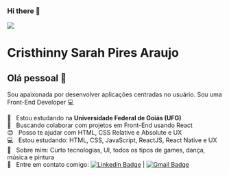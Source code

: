 ### Hi there 👋

<img width="auto" src="https://cdn.discordapp.com/attachments/694609874197151754/813851700011335730/NLW04_pack_divulgacao_-_Github.png">


# Cristhinny Sarah Pires Araujo

## Olá pessoal 👋
Sou apaixonada por desenvolver aplicações centradas no usuário.
Sou uma Front-End Developer :computer:

 :rocket:  &nbsp; Estou estudando na **Universidade Federal de Goiás (UFG)**
 <br/> :purple_heart: &nbsp; Buscando colaborar com projetos em Front-End usando React
 <br/> :blush: &nbsp; Posso te ajudar com HTML, CSS Relative e Absolute e UX
 <br/> :computer: &nbsp; Estou estudando: HTML, CSS, JavaScript, ReactJS, React Native e UX
 <br/> 💬  &nbsp; Sobre mim: Curto tecnologias, UI, todos os tipos de games, dança, música e pintura
 <br/> :email: &nbsp; Entre em contato comigo: [![Linkedin Badge](https://img.shields.io/badge/-CristhinnySarah-blue?style=flat-square&logo=Linkedin&logoColor=white&link=https://www.linkedin.com/in/tgmarinho/)](https://www.linkedin.com/in/cristhinny-sarah-pires-araujo-8a6b51175/) 
| 
[![Gmail Badge](https://img.shields.io/badge/-cristhinnysarah@gmail.com-c14438?style=flat-square&logo=Gmail&logoColor=white&link=mailto:tgmarinho@gmail.com)](mailto:cristhinnysarah@gmail.com)
